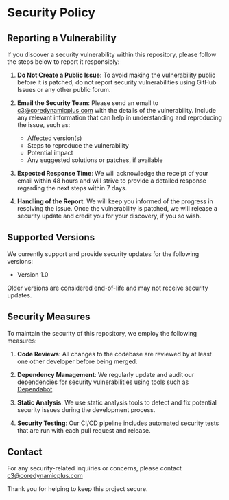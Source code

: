# Security Policy

## Reporting a Vulnerability

If you discover a security vulnerability within this repository, please follow the steps below to report it responsibly:

1. **Do Not Create a Public Issue**: To avoid making the vulnerability public before it is patched, do not report security vulnerabilities using GitHub Issues or any other public forum.

2. **Email the Security Team**: Please send an email to c3@coredynamicplus.com with the details of the vulnerability. Include any relevant information that can help in understanding and reproducing the issue, such as:
   - Affected version(s)
   - Steps to reproduce the vulnerability
   - Potential impact
   - Any suggested solutions or patches, if available

3. **Expected Response Time**: We will acknowledge the receipt of your email within 48 hours and will strive to provide a detailed response regarding the next steps within 7 days.

4. **Handling of the Report**: We will keep you informed of the progress in resolving the issue. Once the vulnerability is patched, we will release a security update and credit you for your discovery, if you so wish.

## Supported Versions

We currently support and provide security updates for the following versions:

- Version 1.0

Older versions are considered end-of-life and may not receive security updates.

## Security Measures

To maintain the security of this repository, we employ the following measures:

1. **Code Reviews**: All changes to the codebase are reviewed by at least one other developer before being merged.

2. **Dependency Management**: We regularly update and audit our dependencies for security vulnerabilities using tools such as [Dependabot](https://github.com/dependabot).

3. **Static Analysis**: We use static analysis tools to detect and fix potential security issues during the development process.

4. **Security Testing**: Our CI/CD pipeline includes automated security tests that are run with each pull request and release.

## Contact

For any security-related inquiries or concerns, please contact c3@coredynamicplus.com

Thank you for helping to keep this project secure.
